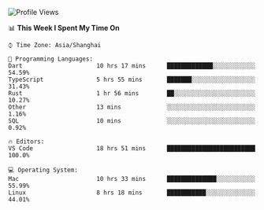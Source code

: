 <!--START_SECTION:waka-->
![Profile Views](http://img.shields.io/badge/Profile%20Views-35-blue)

📊 **This Week I Spent My Time On** 

```text
⌚︎ Time Zone: Asia/Shanghai

💬 Programming Languages: 
Dart                     10 hrs 17 mins      █████████████░░░░░░░░░░░░   54.59% 
TypeScript               5 hrs 55 mins       ███████░░░░░░░░░░░░░░░░░░   31.43% 
Rust                     1 hr 56 mins        ██░░░░░░░░░░░░░░░░░░░░░░░   10.27% 
Other                    13 mins             ░░░░░░░░░░░░░░░░░░░░░░░░░   1.16% 
SQL                      10 mins             ░░░░░░░░░░░░░░░░░░░░░░░░░   0.92%

🔥 Editors: 
VS Code                  18 hrs 51 mins      █████████████████████████   100.0%

💻 Operating System: 
Mac                      10 hrs 33 mins      ██████████████░░░░░░░░░░░   55.99% 
Linux                    8 hrs 18 mins       ███████████░░░░░░░░░░░░░░   44.01%

```


<!--END_SECTION:waka-->
